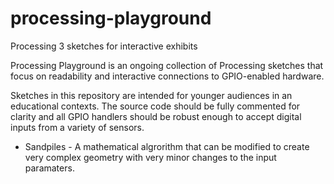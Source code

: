 # processing-playground
Processing 3 sketches for interactive exhibits

Processing Playground is an ongoing collection of Processing sketches that
focus on readability and interactive connections to GPIO-enabled hardware.

Sketches in this repository are intended for younger audiences in an educational
contexts. The source code should be fully commented for clarity and all GPIO 
handlers should be robust enough to accept digital inputs from a variety of sensors.

- Sandpiles -
A mathematical algrorithm that can be modified to create very complex geometry with very minor changes to the input paramaters.
